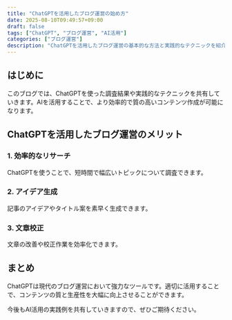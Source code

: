 ```yaml
---
title: "ChatGPTを活用したブログ運営の始め方"
date: 2025-08-10T09:49:57+09:00
draft: false
tags: ["ChatGPT", "ブログ運営", "AI活用"]
categories: ["ブログ運営"]
description: "ChatGPTを活用したブログ運営の基本的な方法と実践的なテクニックを紹介します"
---
```


## はじめに

このブログでは、ChatGPTを使った調査結果や実践的なテクニックを共有していきます。AIを活用することで、より効率的で質の高いコンテンツ作成が可能になります。

## ChatGPTを活用したブログ運営のメリット

### 1. 効率的なリサーチ
ChatGPTを使うことで、短時間で幅広いトピックについて調査できます。

### 2. アイデア生成
記事のアイデアやタイトル案を素早く生成できます。

### 3. 文章校正
文章の改善や校正作業を効率化できます。

## まとめ

ChatGPTは現代のブログ運営において強力なツールです。適切に活用することで、コンテンツの質と生産性を大幅に向上させることができます。

今後もAI活用の実践例を共有していきますので、ぜひご期待ください。
